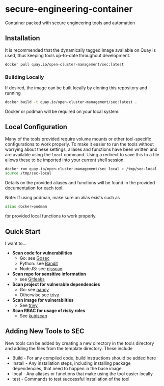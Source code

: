 # secure-engineering-container
Container packed with secure engineering tools and automation

## Installation
It is recommended that the dynamically tagged image available on Quay is used, thus keeping tools up-to-date throughout development.
```bash
docker pull quay.io/open-cluster-management/sec:latest
```

### Building Locally
If desired, the image can be built locally by cloning this repository and running
```bash
docker build -t quay.io/open-cluster-management/sec:latest .
```
Docker or podman will be required on your local system.

## Local Configuration

Many of the tools provided require volume mounts or other tool-specific configurations to work properly. To make it easier to run the tools without worrying about these settings, aliases and functions have been written and are available using the `local` command. Using a redirect to save this to a file allows these to be imported into your current shell session.

```bash
docker run quay.io/open-cluster-management/sec local > /tmp/sec-local
source /tmp/sec-local
```

Details on the provided aliases and functions will be found in the provided documentation for each tool.

Note: If using podman, make sure an alias exists such as
```bash
alias docker=podman
```
for provided local functions to work properly. 

## Quick Start
I want to...
    
- **Scan code for vulnerabilities**
    - Go: see [Gosec](tools/gosec/README.md)
    - Python: see [Bandit](tools/bandit/README.md)
    - NodeJS: see [njsscan](tools/njsscan/README.md)
- **Scan repo for sensitive information**
    - see [Gitleaks](tools/gitleaks/README.md)
- **Scan project for vulnerable dependencies**
    - Go: see [nancy](tools/nancy/README.md)
    - Otherwise see [trivy](tools/trivy/README.md)
- **Scan image for vulnerabilties**
    - See [trivy](tools/trivy/README.md)
- **Scan RBAC for usage of risky roles**
    - See [kubiscan](tools/kubiscan/README.md)


## Adding New Tools to SEC
New tools can be added by creating a new directory in the tools directory and adding the files from the template directory. These include
- Build - For any compiled code, build instructions should be added here
- Install - Any installation steps, including installing package dependencies, that need to happen in the base image
- local - Any aliases or functions that make using the tool easier locally
- test - Commands to test successful installation of the tool
